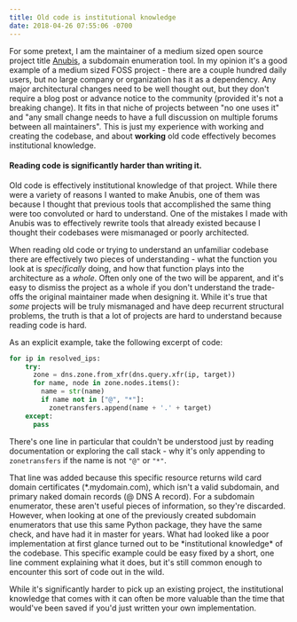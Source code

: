 ```yaml
---
title: Old code is institutional knowledge
date: 2018-04-26 07:55:06 -0700
---
```


For some pretext, I am the maintainer of a medium sized open source project title [Anubis](https://github.com/jonluca/Anubis), a subdomain enumeration tool. In my opinion it's a good example of a medium sized FOSS project - there are a couple hundred daily users, but no large company or organization has it as a dependency. Any major architectural changes need to be well thought out, but they don't require a blog post or advance notice to the community (provided it's not a breaking change). It fits in that niche of projects between "no one uses it" and "any small change needs to have a full discussion on multiple forums between all maintainers". This is just my experience with working and creating the codebase, and about **working** old code effectively becomes institutional knowledge.

#### Reading code is significantly harder than writing it.

Old code is effectively institutional knowledge of that project. While there were a variety of reasons I wanted to make Anubis, one of them was because I thought that previous tools that accomplished the same thing were too convoluted or hard to understand. One of the mistakes I made with Anubis was to effectively rewrite tools that already existed because I thought their codebases were mismanaged or poorly architected.

When reading old code or trying to understand an unfamiliar codebase there are effectively two pieces of understanding - what the function you look at is _specifically_ doing, and how that function plays into the architecture as a _whole_. Often only one of the two will be apparent, and it's easy to dismiss the project as a whole if you don't understand the trade-offs the original maintainer made when designing it. While it's true that _some_ projects will be truly mismanaged and have deep recurrent structural problems, the truth is that a lot of projects are hard to understand because reading code is hard.

As an explicit example, take the following excerpt of code:

```python
for ip in resolved_ips:
    try:
      zone = dns.zone.from_xfr(dns.query.xfr(ip, target))
      for name, node in zone.nodes.items():
        name = str(name)
        if name not in ["@", "*"]:
          zonetransfers.append(name + '.' + target)
    except:
      pass

```

There's one line in particular that couldn't be understood just by reading documentation or exploring the call stack - why it's only appending to `zonetransfers` if the name is not `"@"` or `"*"`.

That line was added because this specific resource returns wild card domain certificates (*.mydomain.com), which isn't a valid subdomain, and primary naked domain records (@ DNS A record). For a subdomain enumerator, these aren't useful pieces of information, so they're discarded. However, when looking at one of the previously created subdomain enumerators that use this same Python package, they have the same check, and have had it in master for years. What had looked like a poor implementation at first glance turned out to be *institutional knowledge\* of the codebase. This specific example could be easy fixed by a short, one line comment explaining what it does, but it's still common enough to encounter this sort of code out in the wild.

While it's significantly harder to pick up an existing project, the institutional knowledge that comes with it can often be more valuable than the time that would've been saved if you'd just written your own implementation.
